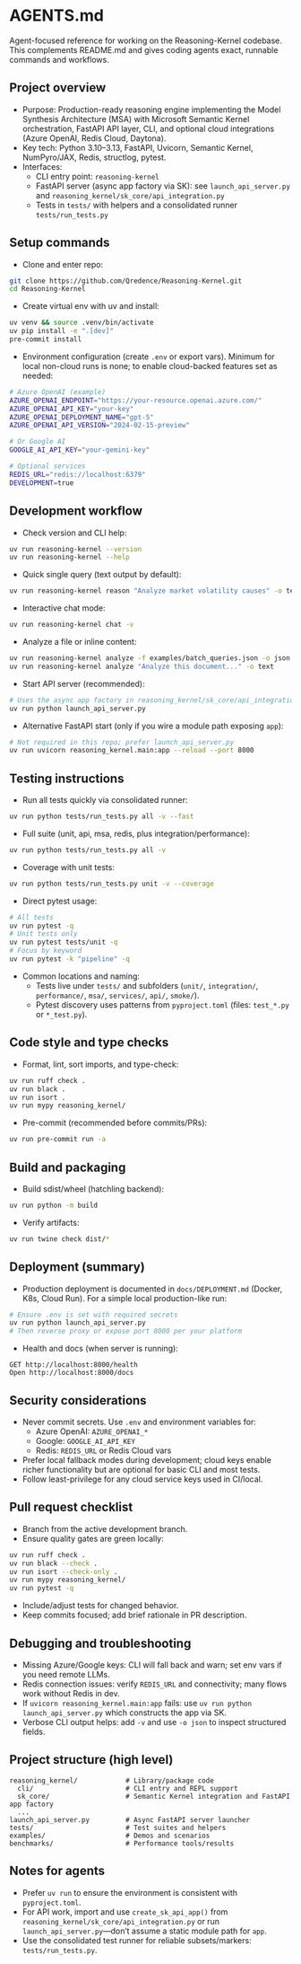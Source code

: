# AGENTS.md

Agent-focused reference for working on the Reasoning-Kernel codebase. This complements README.md and gives coding agents exact, runnable commands and workflows.

## Project overview

- Purpose: Production-ready reasoning engine implementing the Model Synthesis Architecture (MSA) with Microsoft Semantic Kernel orchestration, FastAPI API layer, CLI, and optional cloud integrations (Azure OpenAI, Redis Cloud, Daytona).
- Key tech: Python 3.10–3.13, FastAPI, Uvicorn, Semantic Kernel, NumPyro/JAX, Redis, structlog, pytest.
- Interfaces:
  - CLI entry point: `reasoning-kernel`
  - FastAPI server (async app factory via SK): see `launch_api_server.py` and `reasoning_kernel/sk_core/api_integration.py`
  - Tests in `tests/` with helpers and a consolidated runner `tests/run_tests.py`

## Setup commands

- Clone and enter repo:

```bash
git clone https://github.com/Qredence/Reasoning-Kernel.git
cd Reasoning-Kernel
```

- Create virtual env with uv and install:

```bash
uv venv && source .venv/bin/activate
uv pip install -e ".[dev]"
pre-commit install
```

- Environment configuration (create `.env` or export vars). Minimum for local non-cloud runs is none; to enable cloud-backed features set as needed:

```bash
# Azure OpenAI (example)
AZURE_OPENAI_ENDPOINT="https://your-resource.openai.azure.com/"
AZURE_OPENAI_API_KEY="your-key"
AZURE_OPENAI_DEPLOYMENT_NAME="gpt-5"
AZURE_OPENAI_API_VERSION="2024-02-15-preview"

# Or Google AI
GOOGLE_AI_API_KEY="your-gemini-key"

# Optional services
REDIS_URL="redis://localhost:6379"
DEVELOPMENT=true
```

## Development workflow

- Check version and CLI help:

```bash
uv run reasoning-kernel --version
uv run reasoning-kernel --help
```

- Quick single query (text output by default):

```bash
uv run reasoning-kernel reason "Analyze market volatility causes" -o text -v
```

- Interactive chat mode:

```bash
uv run reasoning-kernel chat -v
```

- Analyze a file or inline content:

```bash
uv run reasoning-kernel analyze -f examples/batch_queries.json -o json
uv run reasoning-kernel analyze "Analyze this document..." -o text
```

- Start API server (recommended):

```bash
# Uses the async app factory in reasoning_kernel/sk_core/api_integration.py
uv run python launch_api_server.py
```

- Alternative FastAPI start (only if you wire a module path exposing `app`):

```bash
# Not required in this repo; prefer launch_api_server.py
uv run uvicorn reasoning_kernel.main:app --reload --port 8000
```

## Testing instructions

- Run all tests quickly via consolidated runner:

```bash
uv run python tests/run_tests.py all -v --fast
```

- Full suite (unit, api, msa, redis, plus integration/performance):

```bash
uv run python tests/run_tests.py all -v
```

- Coverage with unit tests:

```bash
uv run python tests/run_tests.py unit -v --coverage
```

- Direct pytest usage:

```bash
# All tests
uv run pytest -q
# Unit tests only
uv run pytest tests/unit -q
# Focus by keyword
uv run pytest -k "pipeline" -q
```

- Common locations and naming:
  - Tests live under `tests/` and subfolders (`unit/`, `integration/`, `performance/`, `msa/`, `services/`, `api/`, `smoke/`).
  - Pytest discovery uses patterns from `pyproject.toml` (files: `test_*.py` or `*_test.py`).

## Code style and type checks

- Format, lint, sort imports, and type-check:

```bash
uv run ruff check .
uv run black .
uv run isort .
uv run mypy reasoning_kernel/
```

- Pre-commit (recommended before commits/PRs):

```bash
uv run pre-commit run -a
```

## Build and packaging

- Build sdist/wheel (hatchling backend):

```bash
uv run python -m build
```

- Verify artifacts:

```bash
uv run twine check dist/*
```

## Deployment (summary)

- Production deployment is documented in `docs/DEPLOYMENT.md` (Docker, K8s, Cloud Run). For a simple local production-like run:

```bash
# Ensure .env is set with required secrets
uv run python launch_api_server.py
# Then reverse proxy or expose port 8000 per your platform
```

- Health and docs (when server is running):

```text
GET http://localhost:8000/health
Open http://localhost:8000/docs
```

## Security considerations

- Never commit secrets. Use `.env` and environment variables for:
  - Azure OpenAI: `AZURE_OPENAI_*`
  - Google: `GOOGLE_AI_API_KEY`
  - Redis: `REDIS_URL` or Redis Cloud vars
- Prefer local fallback modes during development; cloud keys enable richer functionality but are optional for basic CLI and most tests.
- Follow least-privilege for any cloud service keys used in CI/local.

## Pull request checklist

- Branch from the active development branch.
- Ensure quality gates are green locally:

```bash
uv run ruff check .
uv run black --check .
uv run isort --check-only .
uv run mypy reasoning_kernel/
uv run pytest -q
```

- Include/adjust tests for changed behavior.
- Keep commits focused; add brief rationale in PR description.

## Debugging and troubleshooting

- Missing Azure/Google keys: CLI will fall back and warn; set env vars if you need remote LLMs.
- Redis connection issues: verify `REDIS_URL` and connectivity; many flows work without Redis in dev.
- If `uvicorn reasoning_kernel.main:app` fails: use `uv run python launch_api_server.py` which constructs the app via SK.
- Verbose CLI output helps: add `-v` and use `-o json` to inspect structured fields.

## Project structure (high level)

```text
reasoning_kernel/            # Library/package code
  cli/                       # CLI entry and REPL support
  sk_core/                   # Semantic Kernel integration and FastAPI app factory
  ...
launch_api_server.py         # Async FastAPI server launcher
tests/                       # Test suites and helpers
examples/                    # Demos and scenarios
benchmarks/                  # Performance tools/results
```

## Notes for agents

- Prefer `uv run` to ensure the environment is consistent with `pyproject.toml`.
- For API work, import and use `create_sk_api_app()` from `reasoning_kernel/sk_core/api_integration.py` or run `launch_api_server.py`—don’t assume a static module path for `app`.
- Use the consolidated test runner for reliable subsets/markers: `tests/run_tests.py`.
